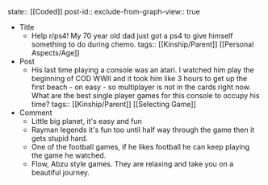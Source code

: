 state:: [[Coded]]
post-id::
exclude-from-graph-view:: true

- Title
  - Help r/ps4! My 70 year old dad just got a ps4 to give himself something to do during chemo.
    tags:: [[Kinship/Parent]] [[Personal Aspects/Age]]
- Post
  - His last time playing a console was an atari. I watched him play the beginning of COD WWII and it took him like 3 hours to get up the first beach - on easy - so multiplayer is not in the cards right now. What are the best single player games for this console to occupy his time?
    tags:: [[Kinship/Parent]] [[Selecting Game]]
- Comment
  - Little big planet, it's easy and fun
  - Rayman legends it's fun too until half way through the game then it gets stupid hard.
  - One of the football games, if he likes football he can keep playing the game he watched.
  - Flow, Abzu style games. They are relaxing and take you on a beautiful journey.
